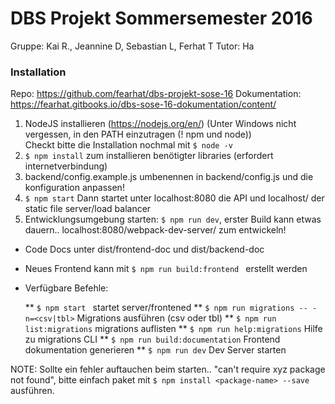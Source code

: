 # DBS Projekt Sommersemester 2016
Gruppe: Kai R., Jeannine D, Sebastian L, Ferhat T
Tutor: Ha

### Installation

Repo: https://github.com/fearhat/dbs-projekt-sose-16
Dokumentation: https://fearhat.gitbooks.io/dbs-sose-16-dokumentation/content/

1. NodeJS installieren (https://nodejs.org/en/) (Unter Windows nicht vergessen, in den PATH einzutragen (! npm und node))  
Checkt bitte die Installation nochmal mit ``$ node -v``
2. ``$ npm install`` zum installieren benötigter libraries (erfordert internetverbindung)
3. backend/config.example.js umbenennen in backend/config.js und die konfiguration anpassen!
4. ``$ npm start`` Dann startet unter localhost:8080 die API und localhost/ der static file server/load balancer
5. Entwicklungsumgebung starten: ``$ npm run dev``, erster Build kann etwas dauern.. localhost:8080/webpack-dev-server/ zum entwickeln!

* Code Docs unter dist/frontend-doc und dist/backend-doc
* Neues Frontend kann mit ``$ npm run build:frontend `` erstellt werden
* Verfügbare Befehle:

  ** ``$ npm start `` startet server/frontened
  ** ``$ npm run migrations -- -n=<csv|tbl>`` Migrations ausführen (csv oder tbl)
  ** ``$ npm run list:migrations`` migrations auflisten
  ** ``$ npm run help:migrations`` Hilfe zu migrations CLI
  ** ``$ npm run build:documentation`` Frontend dokumentation generieren
  ** ``$ npm run dev`` Dev Server starten

NOTE: Sollte ein fehler auftauchen beim starten.. "can't require xyz package not found", bitte einfach paket mit ``$ npm install <package-name> --save`` ausführen.
